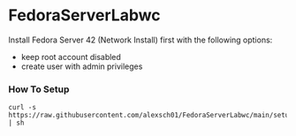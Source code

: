 # FedoraServerLabwc

Install Fedora Server 42 (Network Install) first with the following options:
- keep root account disabled
- create user with admin privileges

### How To Setup
```
curl -s https://raw.githubusercontent.com/alexsch01/FedoraServerLabwc/main/setup | sh
```
